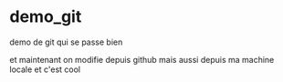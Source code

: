 # demo_git
demo de git qui se passe bien

et maintenant on modifie depuis github
mais aussi depuis ma machine locale
et c'est cool
